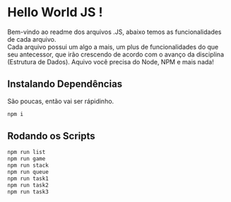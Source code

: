 # Hello World JS !

Bem-vindo ao readme dos arquivos .JS, abaixo temos as funcionalidades de cada arquivo.  
Cada arquivo possui um algo a mais, um plus de funcionalidades do que seu antecessor, que irão crescendo de acordo com o avanço da disciplina (Estrutura de Dados). Aquivo você precisa do Node, NPM e mais nada!

## Instalando Dependências
São poucas, então vai ser rápidinho.
```bash
npm i
```

## Rodando os Scripts
```bash
npm run list
npm run game
npm run stack
npm run queue
npm run task1
npm run task2
npm run task3
```
